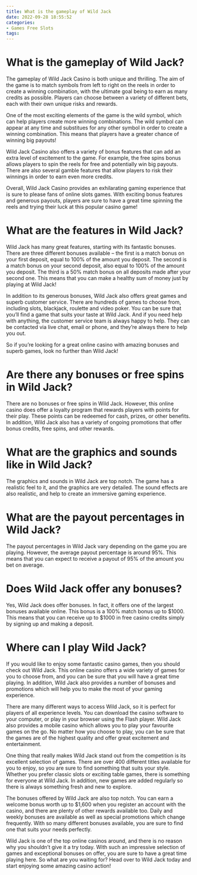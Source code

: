 ```yaml
---
title: What is the gameplay of Wild Jack
date: 2022-09-28 18:55:52
categories:
- Games Free Slots
tags:
---
```



#  What is the gameplay of Wild Jack?

The gameplay of Wild Jack Casino is both unique and thrilling. The aim of the game is to match symbols from left to right on the reels in order to create a winning combination, with the ultimate goal being to earn as many credits as possible. Players can choose between a variety of different bets, each with their own unique risks and rewards.

One of the most exciting elements of the game is the wild symbol, which can help players create more winning combinations. The wild symbol can appear at any time and substitues for any other symbol in order to create a winning combination. This means that players have a greater chance of winning big payouts!

Wild Jack Casino also offers a variety of bonus features that can add an extra level of excitement to the game. For example, the free spins bonus allows players to spin the reels for free and potentially win big payouts. There are also several gamble features that allow players to risk their winnings in order to earn even more credits.

Overall, Wild Jack Casino provides an exhilarating gaming experience that is sure to please fans of online slots games. With exciting bonus features and generous payouts, players are sure to have a great time spinning the reels and trying their luck at this popular casino game!

#  What are the features in Wild Jack?

Wild Jack has many great features, starting with its fantastic bonuses. There are three different bonuses available – the first is a match bonus on your first deposit, equal to 100% of the amount you deposit. The second is a match bonus on your second deposit, also equal to 100% of the amount you deposit. The third is a 50% match bonus on all deposits made after your second one. This means that you can make a healthy sum of money just by playing at Wild Jack!

In addition to its generous bonuses, Wild Jack also offers great games and superb customer service. There are hundreds of games to choose from, including slots, blackjack, roulette and video poker. You can be sure that you’ll find a game that suits your taste at Wild Jack. And if you need help with anything, the customer service team is always happy to help. They can be contacted via live chat, email or phone, and they’re always there to help you out.

So if you’re looking for a great online casino with amazing bonuses and superb games, look no further than Wild Jack!

#  Are there any bonuses or free spins in Wild Jack?

There are no bonuses or free spins in Wild Jack. However, this online casino does offer a loyalty program that rewards players with points for their play. These points can be redeemed for cash, prizes, or other benefits. In addition, Wild Jack also has a variety of ongoing promotions that offer bonus credits, free spins, and other rewards.

#  What are the graphics and sounds like in Wild Jack?

The graphics and sounds in Wild Jack are top notch. The game has a realistic feel to it, and the graphics are very detailed. The sound effects are also realistic, and help to create an immersive gaming experience.

# What are the payout percentages in Wild Jack?

The payout percentages in Wild Jack vary depending on the game you are playing. However, the average payout percentage is around 95%. This means that you can expect to receive a payout of 95% of the amount you bet on average.

# Does Wild Jack offer any bonuses?

Yes, Wild Jack does offer bonuses. In fact, it offers one of the largest bonuses available online. This bonus is a 100% match bonus up to $1000. This means that you can receive up to $1000 in free casino credits simply by signing up and making a deposit.

#  Where can I play Wild Jack?

If you would like to enjoy some fantastic casino games, then you should check out Wild Jack. This online casino offers a wide variety of games for you to choose from, and you can be sure that you will have a great time playing. In addition, Wild Jack also provides a number of bonuses and promotions which will help you to make the most of your gaming experience.

There are many different ways to access Wild Jack, so it is perfect for players of all experience levels. You can download the casino software to your computer, or play in your browser using the Flash player. Wild Jack also provides a mobile casino which allows you to play your favourite games on the go. No matter how you choose to play, you can be sure that the games are of the highest quality and offer great excitement and entertainment.

One thing that really makes Wild Jack stand out from the competition is its excellent selection of games. There are over 400 different titles available for you to enjoy, so you are sure to find something that suits your style. Whether you prefer classic slots or exciting table games, there is something for everyone at Wild Jack. In addition, new games are added regularly so there is always something fresh and new to explore.

The bonuses offered by Wild Jack are also top notch. You can earn a welcome bonus worth up to $1,600 when you register an account with the casino, and there are plenty of other rewards available too. Daily and weekly bonuses are available as well as special promotions which change frequently. With so many different bonuses available, you are sure to find one that suits your needs perfectly.

Wild Jack is one of the top online casinos around, and there is no reason why you shouldn’t give it a try today. With such an impressive selection of games and exceptional bonuses on offer, you are sure to have a great time playing here. So what are you waiting for? Head over to Wild Jack today and start enjoying some amazing casino action!